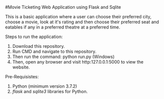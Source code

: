 #Movie Ticketing Web Application using Flask and Sqlite

This is a basic application where a user can choose their preferred city, choose a movie, look at it's rating and then choose their preferred seat and eatables if any in a preferred theatre at a preferred time.

Steps to run the application:
1. Download this repository.
2. Run CMD and navigate to this repository.
3. Then run the command: python run.py (Windows)
4. Then, open any browser and visit http:127.0.0.1:5000 to view the website.

Pre-Requisistes:
1. Python (minimum version 3.7.2)
2. _flask_ and _sqlite3_ libraries for Python.

